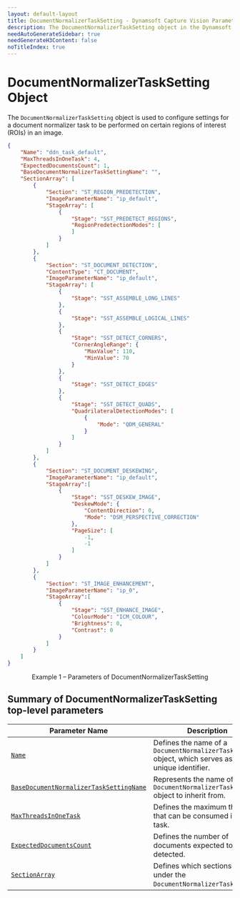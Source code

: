 ```yaml
---
layout: default-layout
title: DocumentNormalizerTaskSetting - Dynamsoft Capture Vision Parameter File
description: The DocumentNormalizerTaskSetting object in the Dynamsoft Capture Vision Parameter File. 
needAutoGenerateSidebar: true
needGenerateH3Content: false
noTitleIndex: true
---
```


# DocumentNormalizerTaskSetting Object

The `DocumentNormalizerTaskSetting` object is used to configure settings for a document normalizer task to be performed on certain regions of interest (ROIs) in an image.

```json
{
    "Name": "ddn_task_default",
    "MaxThreadsInOneTask": 4,
	"ExpectedDocumentsCount": 1,
    "BaseDocumentNormalizerTaskSettingName": "",
    "SectionArray": [
        {
            "Section": "ST_REGION_PREDETECTION",
            "ImageParameterName": "ip_default",
			"StageArray": [
				{
					"Stage": "SST_PREDETECT_REGIONS",
					"RegionPredetectionModes": [
					]
				}
			]
        },
        {
            "Section": "ST_DOCUMENT_DETECTION",
            "ContentType": "CT_DOCUMENT",
            "ImageParameterName": "ip_default",
			"StageArray": [
				{
					"Stage": "SST_ASSEMBLE_LONG_LINES"
				},
				{
					"Stage": "SST_ASSEMBLE_LOGICAL_LINES"
				},						
				{
					"Stage": "SST_DETECT_CORNERS",
					"CornerAngleRange": {
						"MaxValue": 110,
						"MinValue": 70
					}
				},
				{
					"Stage": "SST_DETECT_EDGES"
				},
				{
					"Stage": "SST_DETECT_QUADS",
					"QuadrilateralDetectionModes": [
						{
							"Mode": "QDM_GENERAL"
						}
					]
				}
			]					
        },
        {
            "Section": "ST_DOCUMENT_DESKEWING",
            "ImageParameterName": "ip_default",
			"StageArray":[
				{
					"Stage": "SST_DESKEW_IMAGE",
					"DeskewMode": {
						"ContentDirection": 0,
						"Mode": "DSM_PERSPECTIVE_CORRECTION"
					},
					"PageSize": [
						-1,
						-1
					]							
				}
			]
        },
        {
            "Section": "ST_IMAGE_ENHANCEMENT",
            "ImageParameterName": "ip_0",
			"StageArray":[
				{
					"Stage": "SST_ENHANCE_IMAGE",
					"ColourMode": "ICM_COLOUR",
					"Brightness": 0,
					"Contrast": 0							
				}
			]
        }
    ]
}
```

<div align="center">
   <p>Example 1 – Parameters of DocumentNormalizerTaskSetting</p>
</div>

## Summary of DocumentNormalizerTaskSetting top-level parameters

| Parameter Name | Description |
| -------------- | ----------- |
| [`Name`]({{site.dcvb_parameters_reference}}document-normalizer-task-settings/name.html) | Defines the name of a `DocumentNormalizerTaskSetting` object, which serves as its unique identifier. |
| [`BaseDocumentNormalizerTaskSettingName`]({{site.dcvb_parameters_reference}}document-normalizer-task-settings/base-document-normalizer-task-setting-name.html) | Represents the name of another `DocumentNormalizerTaskSetting` object to inherit from. |
| [`MaxThreadsInOneTask`]({{site.dcvb_parameters_reference}}document-normalizer-task-settings/max-threads-in-one-task.html) | Defines the maximum threads that can be consumed in one task. |
| [`ExpectedDocumentsCount`]({{site.dcvb_parameters_reference}}document-normalizer-task-settings/expected-documents-count.html) | Defines the number of documents expected to be detected. |
| [`SectionArray`]({{site.dcvb_parameters_reference}}document-normalizer-task-settings/section-array.html) | Defines which sections exist under the `DocumentNormalizerTaskSetting`. |
